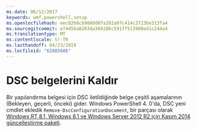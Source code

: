 ```yaml
---
ms.date: 06/12/2017
keywords: wmf,powershell,setup
ms.openlocfilehash: eec82b0cb9860d07a282a07c414c3723be313fa4
ms.sourcegitcommit: e7445ba8203da304286c591ff513900ad1c244a4
ms.translationtype: MT
ms.contentlocale: tr-TR
ms.lasthandoff: 04/23/2019
ms.locfileid: "62085686"
---
```

# <a name="remove-dsc-documents"></a>DSC belgelerini Kaldır

Bir yapılandırma belgesi için DSC iletildiğinde belge çeşitli aşamalarının (Bekleyen, geçerli, önceki) gider. Windows PowerShell 4. 0'da, DSC yeni cmdlet ekledik `Remove-DscConfigurationDocument`, bir parçası olarak [Windows RT 8.1, Windows 8.1 ve Windows Server 2012 R2 için Kasım 2014 güncelleştirme paketi](https://support.microsoft.com/kb/3000850).
